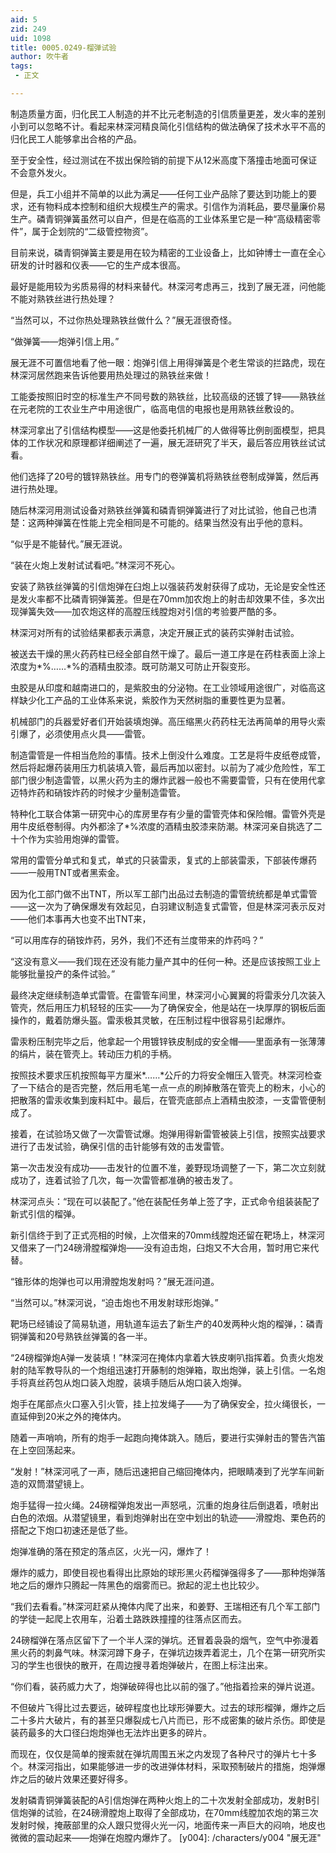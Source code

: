 ```yaml
---
aid: 5
zid: 249
uid: 1098
title: 0005.0249-榴弹试验
author: 吹牛者
tags: 
 - 正文

---
```




  制造质量方面，归化民工人制造的并不比元老制造的引信质量更差，发火率的差别小到可以忽略不计。看起来林深河精良简化引信结构的做法确保了技术水平不高的归化民工人能够拿出合格的产品。

  至于安全性，经过测试在不拔出保险销的前提下从12米高度下落撞击地面可保证不会意外发火。

  但是，兵工小组并不简单的以此为满足——任何工业产品除了要达到功能上的要求，还有物料成本控制和组织大规模生产的需求。引信作为消耗品，要尽量廉价易生产。磷青铜弹簧虽然可以自产，但是在临高的工业体系里它是一种“高级精密零件”，属于企划院的“二级管控物资”。

  目前来说，磷青铜弹簧主要是用在较为精密的工业设备上，比如钟博士一直在全心研发的计时器和仪表——它的生产成本很高。

  最好是能用较为劣质易得的材料来替代。林深河考虑再三，找到了展无涯，问他能不能对熟铁丝进行热处理？

  “当然可以，不过你热处理熟铁丝做什么？”展无涯很奇怪。

  “做弹簧——炮弹引信上用。”

  展无涯不可置信地看了他一眼：炮弹引信上用得弹簧是个老生常谈的拦路虎，现在林深河居然跑来告诉他要用热处理过的熟铁丝来做！

  工能委按照旧时空的标准生产不同号数的熟铁丝，比较高级的还镀了锌——熟铁丝在元老院的工农业生产中用途很广，临高电信的电报也是用熟铁丝敷设的。

  林深河拿出了引信结构模型——这是他委托机械厂的人做得等比例剖面模型，把具体的工作状况和原理都详细阐述了一遍，展无涯研究了半天，最后答应用铁丝试试看。

  他们选择了20号的镀锌熟铁丝。用专门的卷弹簧机将熟铁丝卷制成弹簧，然后再进行热处理。

  随后林深河用测试设备对熟铁丝弹簧和磷青铜弹簧进行了对比试验，他自己也清楚：这两种弹簧在性能上完全相同是不可能的。结果当然没有出乎他的意料。

  “似乎是不能替代。”展无涯说。

  “装在火炮上发射试试看吧。”林深河不死心。

  安装了熟铁丝弹簧的引信炮弹在臼炮上以强装药发射获得了成功，无论是安全性还是发火率都不比磷青铜弹簧差。但是在70mm加农炮上的射击却效果不佳，多次出现弹簧失效——加农炮这样的高膛压线膛炮对引信的考验要严酷的多。

  林深河对所有的试验结果都表示满意，决定开展正式的装药实弹射击试验。

  被送去干燥的黑火药药柱已经全部自然干燥了。最后一道工序是在药柱表面上涂上浓度为*%……*%的酒精虫胶漆。既可防潮又可防止开裂变形。

  虫胶是从印度和越南进口的，是紫胶虫的分泌物。在工业领域用途很广，对临高这样缺少化工产品的工业体系来说，紫胶作为天然树脂的重要性更为显著。

  机械部门的兵器爱好者们开始装填炮弹。高压缩黑火药药柱无法再简单的用导火索引爆了，必须使用点火具——雷管。

  制造雷管是一件相当危险的事情。技术上倒没什么难度。工艺是将牛皮纸卷成管，然后将起爆药装用压力机装填入管，最后再加以密封。以前为了减少危险性，军工部门很少制造雷管，以黑火药为主的爆炸武器一般也不需要雷管，只有在使用代拿迈特炸药和硝铵炸药的时候才少量制造雷管。

  特种化工联合体第一研究中心的库房里存有少量的雷管壳体和保险帽。雷管外壳是用牛皮纸卷制得。内外都涂了*%浓度的酒精虫胶漆来防潮。林深河亲自挑选了二十个作为实验用炮弹的雷管。

  常用的雷管分单式和复式，单式的只装雷汞，复式的上部装雷汞，下部装传爆药——一般用TNT或者黑索金。

  因为化工部门做不出TNT，所以军工部门出品过去制造的雷管统统都是单式雷管——这一次为了确保爆发有效起见，白羽建议制造复式雷管，但是林深河表示反对——他们本事再大也变不出TNT来，

  “可以用库存的硝铵炸药，另外，我们不还有兰度带来的炸药吗？”

  “这没有意义——我们现在还没有能力量产其中的任何一种。还是应该按照工业上能够批量投产的条件试验。”

  最终决定继续制造单式雷管。在雷管车间里，林深河小心翼翼的将雷汞分几次装入管壳，然后用压力机轻轻的压实——为了确保安全，他是站在一块厚厚的钢板后面操作的，戴着防爆头盔。雷汞极其灵敏，在压制过程中很容易引起爆炸。

  雷汞粉压制完毕之后，他拿起一个用镀锌铁皮制成的安全帽——里面承有一张薄薄的绢片，装在管壳上。转动压力机的手柄。

  按照技术要求压机按照每平方厘米*……*公斤的力将安全帽压入管壳。林深河检查了一下结合的是否完整，然后用毛笔一点一点的刷掉散落在管壳上的粉末，小心的把散落的雷汞收集到废料缸中。最后，在管壳底部点上酒精虫胶漆，一支雷管便制成了。

  接着，在试验场又做了一次雷管试爆。炮弹用得新雷管被装上引信，按照实战要求进行了击发试验，确保引信的击针能够有效的击发雷管。

  第一次击发没有成功——击发针的位置不准，姜野现场调整了一下，第二次立刻就成功了，连着试验了几次，每一次雷管都准确的被击发了。

  林深河点头：“现在可以装配了。”他在装配任务单上签了字，正式命令组装装配了新式引信的榴弹。

  新引信终于到了正式亮相的时候，上次借来的70mm线膛炮还留在靶场上，林深河又借来了一门24磅滑膛榴弹炮——没有迫击炮，臼炮又不大合用，暂时用它来代替。

  “锥形体的炮弹也可以用滑膛炮发射吗？”展无涯问道。

  “当然可以。”林深河说，“迫击炮也不用发射球形炮弹。”

  靶场已经铺设了简易轨道，用轨道车运去了新生产的40发两种火炮的榴弹，：磷青铜弹簧和20号熟铁丝弹簧的各一半。

  “24磅榴弹炮A弹一发装填！”林深河在掩体内拿着大铁皮喇叭指挥着。负责火炮发射的陆军教导队的一个炮组迅速打开藤制的炮弹箱，取出炮弹，装上引信。一名炮手将真丝药包从炮口装入炮膛，装填手随后从炮口装入炮弹。

  炮手在尾部点火口塞入引火管，挂上拉发绳子——为了确保安全，拉火绳很长，一直延伸到20米之外的掩体内。

  随着一声哨响，所有的炮手一起跑向掩体跳入。随后，要进行实弹射击的警告汽笛在上空回荡起来。

  “发射！”林深河吼了一声，随后迅速把自己缩回掩体内，把眼睛凑到了光学车间新造的双筒潜望镜上。

  炮手猛得一拉火绳。24磅榴弹炮发出一声怒吼，沉重的炮身往后倒退着，喷射出白色的浓烟。从潜望镜里，看到炮弹射出在空中划出的轨迹——滑膛炮、栗色药的搭配之下炮口初速还是低了些。

  炮弹准确的落在预定的落点区，火光一闪，爆炸了！

  爆炸的威力，即使目视也看得出比原始的球形黑火药榴弹强得多了——那种炮弹落地之后的爆炸只腾起一阵黑色的烟雾而已。掀起的泥土也比较少。

  “我们去看看。”林深河赶紧从掩体内爬了出来，和姜野、王瑞相还有几个军工部门的学徒一起爬上农用车，沿着土路跌跌撞撞的往落点区而去。

  24磅榴弹在落点区留下了一个半人深的弹坑。还冒着袅袅的烟气，空气中弥漫着黑火药的刺鼻气味。林深河蹲下身子，在弹坑边拨弄着泥土，几个在第一研究所实习的学生也很快的散开，在周边搜寻着炮弹破片，在图上标注出来。

  “你们看，装药威力大了，炮弹破碎得也比以前的强了。”他指着捡来的弹片说道。

  不但破片飞得比过去要远，破碎程度也比球形弹要大。过去的球形榴弹，爆炸之后二十多片大破片，有的甚至只爆裂成七八片而已，形不成密集的破片杀伤。即使是装药最多的大口径臼炮炮弹也无法炸出更多的碎片。

  而现在，仅仅是简单的搜索就在弹坑周围五米之内发现了各种尺寸的弹片七十多个。林深河指出，如果能够进一步的改进弹体材料，采取预制破片的措施，炮弹爆炸之后的破片效果还要好得多。

  发射磷青铜弹簧装配的A引信炮弹在两种火炮上的二十次发射全部成功，发射B引信炮弹的试验，在24磅滑膛炮上取得了全部成功，在70mm线膛加农炮的第三次发射时候，掩蔽部里的众人跟只觉得火光一闪，地面传来一声巨大的闷响，地皮也微微的震动起来——炮弹在炮膛内爆炸了。
[y004]: /characters/y004 "展无涯"


